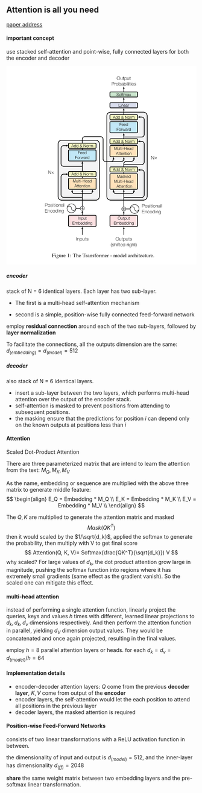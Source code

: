 ## Attention is all you need

[paper address](https://proceedings.neurips.cc/paper/2017/hash/3f5ee243547dee91fbd053c1c4a845aa-Abstract.html)

#### important concept

use stacked self-attention and point-wise, fully connected layers for both the encoder and decoder

<img src="./pic/transformer架构图.png" alt="transformer structure" style="zoom:67%;" />


##### encoder

stack of N = 6 identical layers. Each layer has two sub-layer. 

* The first is a multi-head self-attention mechanism

* second is a simple, position-wise fully connected feed-forward network

employ **residual connection** around each of the two sub-layers, followed by **layer normalization**

To facilitate the connections, all the outputs dimension are the same: $d_(embedding) = d_(model) = 512$

##### decoder

also stack of N = 6 identical layers.

* insert a sub-layer between the two layers, which performs multi-head attention over the output of the encoder stack.
* self-attention is masked to prevent positions from attending to subsequent positions.
* the masking ensure that the predictions for position $i$  can depend only on the known outputs at positions less than $i$



#### Attention

Scaled Dot-Product Attention

There are three parameterized matrix that are intend to learn the attention from the text: $M_Q, M_K, M_V$

As the name, embedding or sequence are multiplied with the above three matrix to generate middle feature:
$$
\begin{align}
E_Q = Embedding * M_Q \\
E_K = Embedding * M_K \\
E_V = Embedding * M_V \\
\end{align}
$$


The $Q , K$ are multiplied to generate the attention matrix and masked
$$
Mask(Q K^T)
$$
 then it would scaled by the $1/\sqrt{d_k}$, applied the softmax to generate the probability, then multiply with V to get final score
$$
Attention(Q, K, V)= Softmax(\frac{QK^T}{\sqrt{d_k}}) V
$$
why scaled? For large values of $d_k$, the dot product attention grow large in magnitude, pushing the softmax function into regions where it has extremely small gradients (same effect as the gradient vanish). So the scaled one can mitigate this effect.

#### multi-head attention

instead of performing a single attention function, linearly project the queries, keys and values $h$ times with different, learned linear projections to $d_k, d_k, d_v$ dimensions respectively. And then perform the attention function in parallel, yielding $d_V$ dimension output values. They would be concatenated and once again projected, resulting in the final values.

employ $h = 8$ parallel attention layers or heads. for each $d_k = d_v = d_(model) / h = 64$ 

#### Implementation details

* encoder-decoder attention layers: $Q$ come from the previous **decoder layer**, $K, V$ come from output of the **encoder**
* encoder layers, the self-attention would let the each position to attend all positions in the previous layer
* decoder layers, the masked attention is required

#### Position-wise Feed-Forward Networks

consists of two linear transformations with a ReLU activation function in between.

the dimensionality of input and output is $d_(model) = 512$,  and the inner-layer has dimensionality $d_(ff) = 2048$

**share** the same weight matrix between two embedding layers and the pre-softmax linear transformation.





 



































